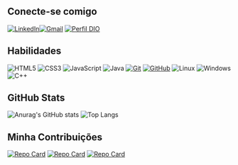 ## Conecte-se comigo
 [![LinkedIn](https://img.shields.io/badge/LinkedIn-0077B5?style=for-the-badge&logo=linkedin&logoColor=white)](https://www.linkedin.com/in/jarlyson-henrique-534527261/)[![Gmail](https://img.shields.io/badge/Gmail-333333?style=for-the-badge&logo=gmail&logoColor=red)](mailto:jarlyson.henrique@gmail.com)
 [![Perfil DIO](https://img.shields.io/badge/-Meu%20Perfil%20na%20DIO-30A3DC?style=for-the-badge)](https://www.dio.me/users/jarlyson_henrique)
## Habilidades

![HTML5](https://img.shields.io/badge/HTML-000?style=for-the-badge&logo=html5&logoColor=30A3DC)
![CSS3](https://img.shields.io/badge/CSS3-000?style=for-the-badge&logo=css3&logoColor=E94D5F)
![JavaScript](https://img.shields.io/badge/JavaScript-000?style=for-the-badge&logo=javascript&logoColor=30A3DC)
![Java](https://img.shields.io/badge/java-%23ED8B00.svg?style=for-the-badge&logo=openjdk&logoColor=white)
[![Git](https://img.shields.io/badge/Git-000?style=for-the-badge&logo=git&logoColor=E94D5F)]()
[![GitHub](https://img.shields.io/badge/GitHub-000?style=for-the-badge&logo=github&logoColor=30A3DC)]()
![Linux](https://img.shields.io/badge/Linux-000?style=for-the-badge&logo=linux&logoColor=FCC624)
![Windows](https://img.shields.io/badge/Windows-000?style=for-the-badge&logo=windows&logoColor=2CA5E0)
![C++](https://img.shields.io/badge/C%2B%2B-00599C?style=for-the-badge&logo=c%2B%2B&logoColor=white)
## GitHub Stats
![Anurag's GitHub stats](https://github-readme-stats.vercel.app/api?username=JarlysonHG&theme=ambient_gradient&show_icons=true)
![Top Langs](https://github-readme-stats.vercel.app/api/top-langs/?username=JarlysonHG&layout=compact)
## Minha Contribuições
[![Repo Card](https://github-readme-stats.vercel.app/api/pin/?username=JarlysonHG&repo=dio-lab-open-source&theme=ambient_gradient&show_icons=true&icon_color=30A3DC&title_color=FFF&text_color=FFF)](https://github.com/JarlysonHG/dio-lab-open-source)
[![Repo Card](https://github-readme-stats.vercel.app/api/pin/?username=JarlysonHG&repo=Formul-rio-de-Envio-de-dados-para-gmail&theme=ambient_gradient&show_icons=true&icon_color=30A3DC&title_color=FFF&text_color=FFF)](https://github.com/JarlysonHG/Formul-rio-de-Envio-de-dados-para-gmail)
[![Repo Card](https://github-readme-stats.vercel.app/api/pin/?username=JarlysonHG&repo=RAD-Cadastro-de-alunos-e-Calculo-de-Aprova-o-por-Notas&theme=ambient_gradient&show_icons=true&icon_color=30A3DC&title_color=FFF&text_color=FFF)](https://github.com/JarlysonHG/RAD-Cadastro-de-alunos-e-Calculo-de-Aprova-o-por-Notas)

